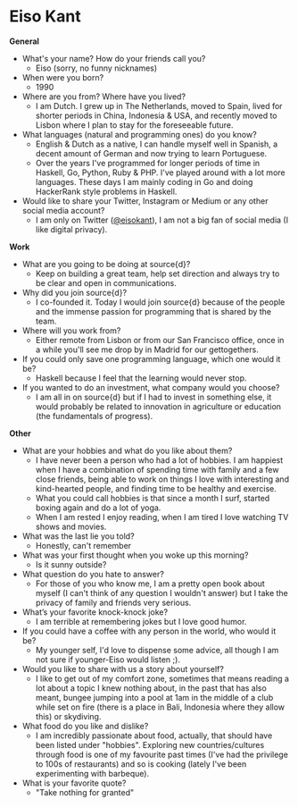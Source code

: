 # Eiso Kant

**General**
- What's your name? How do your friends call you? 
  - Eiso (sorry, no funny nicknames)
- When were you born?
  - 1990
- Where are you from? Where have you lived?
  - I am Dutch. I grew up in The Netherlands, moved to Spain, lived for shorter periods in China, Indonesia & USA, and recently moved to Lisbon where I plan to stay for the foreseeable future.
- What languages (natural and programming ones) do you know?
  - English & Dutch as a native, I can handle myself well in Spanish, a decent amount of German and now trying to learn Portuguese.
  - Over the years I've programmed for longer periods of time in Haskell, Go, Python, Ruby & PHP. I've played around with a lot more languages. These days I am mainly coding in Go and doing HackerRank style problems in Haskell.
- Would like to share your Twitter, Instagram or Medium or any other social media account?
  - I am only on Twitter ([@eisokant](twitter.com/eisokant)), I am not a big fan of social media (I like digital privacy).

**Work**
- What are you going to be doing at source{d}?
  - Keep on building a great team, help set direction and always try to be clear and open in communications.
- Why did you join source{d}?
  - I co-founded it. Today I would join source{d} because of the people and the immense passion for programming that is shared by the team.
- Where will you work from? 
  - Either remote from Lisbon or from our San Francisco office, once in a while you'll see me drop by in Madrid for our gettogethers.
- If you could only save one programming language, which one would it be? 
  - Haskell because I feel that the learning would never stop. 
- If you wanted to do an investment, what company would you choose?
  - I am all in on source{d} but if I had to invest in something else, it would probably be related to innovation in agriculture or education (the fundamentals of progress). 

**Other**
- What are your hobbies and what do you like about them?
  - I have never been a person who had a lot of hobbies. I am happiest when I have a combination of spending time with family and a few close friends,  being able to work on things I love with interesting and kind-hearted people, and finding time to be healthy and exercise.
  - What you could call hobbies is that since a month I surf, started boxing again and do a lot of yoga. 
  - When I am rested I enjoy reading, when I am tired I love watching TV shows and movies.
- What was the last lie you told?
  - Honestly, can't remember
- What was your first thought when you woke up this morning?
  - Is it sunny outside?
- What question do you hate to answer?
  - For those of you who know me, I am a pretty open book about myself (I can't think of any question I wouldn't answer) but I take the privacy of family and friends very serious. 
- What’s your favorite knock-knock joke?
  - I am terrible at remembering jokes but I love good humor. 
- If you could have a coffee with any person in the world, who would it be?
  - My younger self, I'd love to dispense some advice, all though I am not sure if younger-Eiso would listen ;).
- Would you like to share with us a story about yourself?
  - I like to get out of my comfort zone, sometimes that means reading a lot about a topic I knew nothing about, in the past that has also meant, bungee jumping into a pool at 1am in the middle of a club while set on fire (there is a place in Bali, Indonesia where they allow this) or skydiving.
- What food do you like and dislike?
  - I am incredibly passionate about food, actually, that should have been listed under "hobbies". Exploring new countries/cultures through food is one of my favourite past times (I've had the privilege to 100s of restaurants) and so is cooking (lately I've been experimenting with barbeque).  
- What is your favorite quote?
  - "Take nothing for granted"

